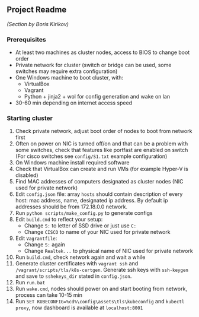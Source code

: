 
## Project Readme

_(Section by Boris Kirikov)_


### Prerequisites

 - At least two machines as cluster nodes, access to BIOS to change boot order
 - Private network for cluster (switch or bridge can be used, some switches may require extra configuration)
 - One Windows machine to boot cluster, with:
    * VirtualBox
    * Vagrant
    * Python + jinja2 + wol for config generation and wake on lan
 - 30-60 min depending on internet access speed

### Starting cluster

  1. Check private network, adjust boot order of nodes to boot from network first
  2. Often on power on NIC is turned off/on and that can be a problem with some switches, check that features like portfast are enabled on switch
     (For cisco switches see `config/S1.txt` example configuration)
  3. On Windows machine install required software
  4. Check that VirtualBox can create and run VMs (for example Hyper-V is disabled)
  5. Find MAC addresses of computers designated as cluster nodes (NIC used for private network)
  6. Edit `config.json` file: array `hosts` should contain description of every host: mac address, name, designated ip address. By default ip addresses
     should be from 172.18.0.0 network. 
  7. Run `python scripts/make_config.py` to generate configs
  8. Edit `build.cmd` to reflect your setup:
      - Change `S:` to letter of SSD drive or just use `C:`
      - Change `CISCO` to name of your NIC used for private network
  9. Edit `Vagrantfile`:
      - Change `S:` again
      - Change `Realtek...` to physical name of NIC used for private network
  10. Run `build.cmd`, check network again and wait a while
  11. Generate cluster certificates with `vagrant ssh` and `/vagrant/scripts/tls/k8s-certgen`. Generate ssh keys with `ssh-keygen` and save to 
      `sshekeys_dir` stated in `config.json`.
  12. Run `run.bat`
  13. Run `wake.cmd`, nodes should power on and start booting from network, process can take 10-15 min
  14. Run `SET KUBECONFIG=%cd%\config\assets\tls\kubeconfig` and `kubectl proxy`, now dashboard is available at `localhost:8001`

